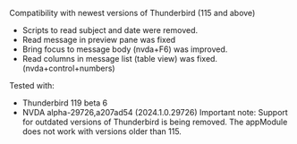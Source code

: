 Compatibility with newest versions of Thunderbird (115 and above)

- Scripts to read subject and date were removed.
- Read message in preview pane was fixed
- Bring focus to message body (nvda+F6) was improved.
- Read columns in message list (table view) was fixed. (nvda+control+numbers)

Tested with:
- Thunderbird 119 beta 6
- NVDA alpha-29726,a207ad54 (2024.1.0.29726)
Important note: Support for outdated versions of Thunderbird is being removed. The appModule does not work with versions older than 115.